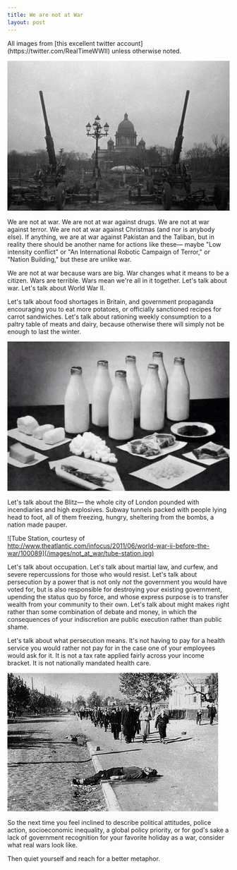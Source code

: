 ```yaml
---
title: We are not at War
layout: post
---
```


<aside>
All images from [this excellent twitter account](https://twitter.com/RealTimeWWII) unless otherwise noted.
</aside>

![This is what a city at war looks like](/images/not_at_war/war.jpg-large)


We are not at war. We are not at war against drugs. We are not at war against
terror. We are not at war against Christmas (and nor is anybody else). If
anything, we are at war against Pakistan and the Taliban, but in reality there
should be another name for actions like these&mdash; maybe "Low intensity
conflict" or "An International Robotic Campaign of Terror," or "Nation
Building," but these are unlike war.

We are not at war because wars are big. War changes what it means to be a
citizen. Wars are terrible. Wars mean we're all in it together. Let's talk
about war. Let's talk about World War II.

Let's talk about food shortages in Britain, and government propaganda encouraging
you to eat more potatoes, or officially sanctioned recipes for carrot
sandwiches. Let's talk about rationing weekly consumption to a paltry table of
meats and dairy, because otherwise there will simply not be enough to last the
winter.

![One Weeks Rations](/images/not_at_war/weeks_rations.jpg-large)

Let's talk about the Blitz&mdash; the whole city of London pounded with
incendiaries and high explosives. Subway tunnels packed with people lying head
to foot, all of them freezing, hungry, sheltering from the bombs, a nation made
pauper. 

![Tube Station, courtesy of http://www.theatlantic.com/infocus/2011/06/world-war-ii-before-the-war/100089](/images/not_at_war/tube-station.jpg)

Let's talk about occupation. Let's talk about martial law, and curfew, and
severe repercussions for those who would resist. Let's talk about persecution
by a power that is not only *not* the government you would have voted for, but
is also responsible for destroying your existing government, upending the
status quo by force, and whose express purpose is to transfer wealth from your
community to their own. Let's talk about might makes right rather than some
combination of debate and money, in which the consequences of your indiscretion
are public execution rather than public shame.

Let's talk about what persecution means. It's not having to pay for a health
service you would rather not pay for in the case one of your employees
would ask for it. It is not a tax rate applied fairly across your income
bracket. It is not nationally mandated health care.

![Resistors Will be Shot](/images/not_at_war/resistors_shot.jpg-large)

So the next time you feel inclined to describe political attitudes, police
action, socioeconomic inequality, a global policy priority, or for god's
sake a lack of government recognition for your favorite holiday as a war,
consider what real wars look like. 

Then quiet yourself and reach for a better metaphor.
